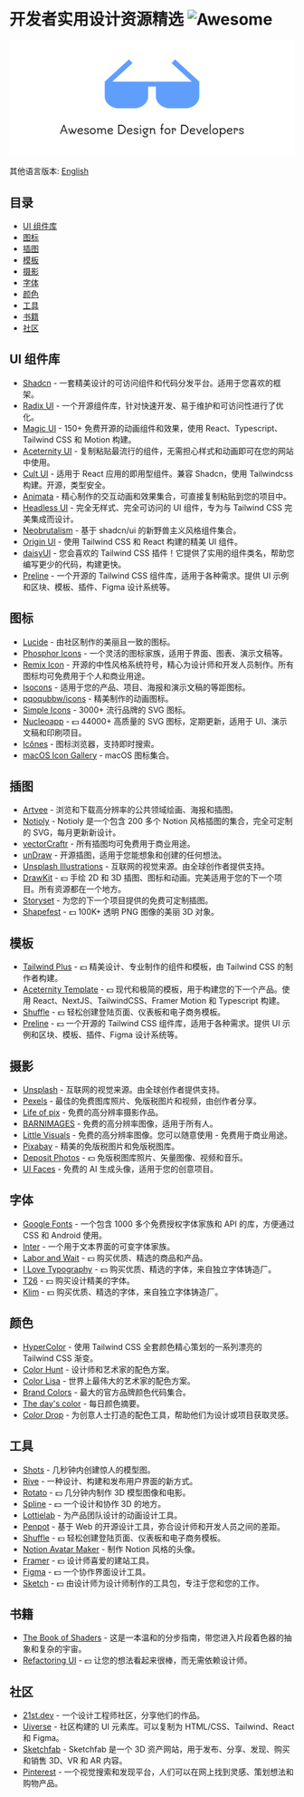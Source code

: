 # 开发者实用设计资源精选 ![Awesome](https://awesome.re/badge.svg)

![Banner](banner.svg)

其他语言版本: [English](README.md)

## 目录

- [UI 组件库](#ui-组件库)
- [图标](#图标)
- [插图](#插图)
- [模板](#模板)
- [摄影](#摄影)
- [字体](#字体)
- [颜色](#颜色)
- [工具](#工具)
- [书籍](#书籍)
- [社区](#社区)

## UI 组件库

- [Shadcn](https://ui.shadcn.com) - 一套精美设计的可访问组件和代码分发平台。适用于您喜欢的框架。
- [Radix UI](https://www.radix-ui.com/) - 一个开源组件库，针对快速开发、易于维护和可访问性进行了优化。
- [Magic UI](https://magicui.design) - 150+ 免费开源的动画组件和效果，使用 React、Typescript、Tailwind CSS 和 Motion 构建。
- [Aceternity UI](https://ui.aceternity.com) - 复制粘贴最流行的组件，无需担心样式和动画即可在您的网站中使用。
- [Cult UI](https://www.cult-ui.com) - 适用于 React 应用的即用型组件。兼容 Shadcn，使用 Tailwindcss 构建。开源，类型安全。
- [Animata](https://animata.design) - 精心制作的交互动画和效果集合，可直接复制粘贴到您的项目中。
- [Headless UI](https://headlessui.com) - 完全无样式、完全可访问的 UI 组件，专为与 Tailwind CSS 完美集成而设计。
- [Neobrutalism](https://www.neobrutalism.dev) - 基于 shadcn/ui 的新野兽主义风格组件集合。
- [Origin UI](https://originui.com) - 使用 Tailwind CSS 和 React 构建的精美 UI 组件。
- [daisyUI](https://daisyui.com) - 您会喜欢的 Tailwind CSS 插件！它提供了实用的组件类名，帮助您编写更少的代码，构建更快。
- [Preline](https://preline.co) - 一个开源的 Tailwind CSS 组件库，适用于各种需求。提供 UI 示例和区块、模板、插件、Figma 设计系统等。

## 图标

- [Lucide](https://lucide.dev/) - 由社区制作的美丽且一致的图标。
- [Phosphor Icons](https://phosphoricons.com) - 一个灵活的图标家族，适用于界面、图表、演示文稿等。
- [Remix Icon](https://remixicon.com) - 开源的中性风格系统符号，精心为设计师和开发人员制作。所有图标均可免费用于个人和商业用途。
- [Isocons](https://www.isocons.app) - 适用于您的产品、项目、海报和演示文稿的等距图标。
- [pqoqubbw/icons](https://icons.pqoqubbw.dev) - 精美制作的动画图标。
- [Simple Icons](https://simpleicons.org) - 3000+ 流行品牌的 SVG 图标。
- [Nucleoapp](https://nucleoapp.com) - 💵 44000+ 高质量的 SVG 图标，定期更新，适用于 UI、演示文稿和印刷项目。
- [Icônes](https://icones.js.org) - 图标浏览器，支持即时搜索。
- [macOS Icon Gallery](https://www.macosicongallery.com) - macOS 图标集合。

## 插图

- [Artvee](https://artvee.com) - 浏览和下载高分辨率的公共领域绘画、海报和插图。
- [Notioly](https://notioly.com) - Notioly 是一个包含 200 多个 Notion 风格插图的集合，完全可定制的 SVG，每月更新新设计。
- [vectorCraftr](https://vectorcraftr.com) - 所有插图均可免费用于商业用途。
- [unDraw](https://undraw.co) - 开源插图，适用于您能想象和创建的任何想法。
- [Unsplash Illustrations](https://unsplash.com/illustrations) - 互联网的视觉来源。由全球创作者提供支持。
- [DrawKit](https://www.drawkit.com) - 💵 手绘 2D 和 3D 插图、图标和动画。完美适用于您的下一个项目。所有资源都在一个地方。
- [Storyset](https://storyset.com) - 为您的下一个项目提供的免费可定制插图。
- [Shapefest](https://shapefest.com) - 💵 100K+ 透明 PNG 图像的美丽 3D 对象。

## 模板

- [Tailwind Plus](https://tailwindcss.com/plus) - 💵 精美设计、专业制作的组件和模板，由 Tailwind CSS 的制作者构建。
- [Aceternity Template](https://pro.aceternity.com/templates) - 💵 现代和极简的模板，用于构建您的下一个产品。使用 React、NextJS、TailwindCSS、Framer Motion 和 Typescript 构建。
- [Shuffle](https://shuffle.dev/) - 💵 轻松创建登陆页面、仪表板和电子商务模板。
- [Preline](https://preline.co) - 💵 一个开源的 Tailwind CSS 组件库，适用于各种需求。提供 UI 示例和区块、模板、插件、Figma 设计系统等。

## 摄影

- [Unsplash](https://unsplash.com) - 互联网的视觉来源。由全球创作者提供支持。
- [Pexels](https://www.pexels.com) - 最佳的免费图库照片、免版税图片和视频，由创作者分享。
- [Life of pix](https://www.lifeofpix.com) - 免费的高分辨率摄影作品。
- [BARNIMAGES](https://barnimages.com) - 免费的高分辨率图像，适用于所有人。
- [Little Visuals](https://littlevisuals.co) - 免费的高分辨率图像。您可以随意使用 - 免费用于商业用途。
- [Pixabay](https://pixabay.com) - 精美的免版税图片和免版税图库。
- [Deposit Photos](https://depositphotos.com) - 💵 免版税图库照片、矢量图像、视频和音乐。
- [UI Faces](https://uifaces.co) - 免费的 AI 生成头像，适用于您的创意项目。

## 字体

- [Google Fonts](https://fonts.google.com) - 一个包含 1000 多个免费授权字体家族和 API 的库，方便通过 CSS 和 Android 使用。
- [Inter](https://rsms.me/inter/) - 一个用于文本界面的可变字体家族。
- [Labor and Wait](https://www.laborandwait.xyz) - 💵 购买优质、精选的商品和产品。
- [I Love Typography](https://fonts.ilovetypography.com) - 💵 购买优质、精选的字体，来自独立字体铸造厂。
- [T26](https://www.t26.com) - 💵 购买设计精美的字体。
- [Klim](https://klim.co.nz) - 💵 购买优质、精选的字体，来自独立字体铸造厂。

## 颜色

- [HyperColor](https://hypercolor.dev) - 使用 Tailwind CSS 全套颜色精心策划的一系列漂亮的 Tailwind CSS 渐变。
- [Color Hunt](https://colorhunt.co) - 设计师和艺术家的配色方案。
- [Color Lisa](https://colorlisa.com) - 世界上最伟大的艺术家的配色方案。
- [Brand Colors](https://brandcolors.net) - 最大的官方品牌颜色代码集合。
- [The day's color](https://www.thedayscolor.com) - 每日颜色摘要。
- [Color Drop](https://colordrop.io) - 为创意人士打造的配色工具，帮助他们为设计或项目获取灵感。

## 工具

- [Shots](https://shots.so) - 几秒钟内创建惊人的模型图。
- [Rive](https://rive.app) - 一种设计、构建和发布用户界面的新方式。
- [Rotato](https://rotato.app) - 💵 几分钟内制作 3D 模型图像和电影。
- [Spline](https://spline.design) - 💵 一个设计和协作 3D 的地方。
- [Lottielab](https://www.lottielab.com) - 为产品团队设计的动画设计工具。
- [Penpot](https://penpot.app) - 基于 Web 的开源设计工具，弥合设计师和开发人员之间的差距。
- [Shuffle](https://shuffle.dev/) - 💵 轻松创建登陆页面、仪表板和电子商务模板。
- [Notion Avatar Maker](https://notion-avatar.app) - 制作 Notion 风格的头像。
- [Framer](https://www.framer.com) - 💵 设计师喜爱的建站工具。
- [Figma](https://www.figma.com) - 💵 一个协作界面设计工具。
- [Sketch](https://www.sketch.com) - 💵 由设计师为设计师制作的工具包，专注于您和您的工作。

## 书籍

- [The Book of Shaders](https://thebookofshaders.com) - 这是一本温和的分步指南，带您进入片段着色器的抽象和复杂的宇宙。
- [Refactoring UI](https://www.refactoringui.com) - 💵 让您的想法看起来很棒，而无需依赖设计师。

## 社区

- [21st.dev](https://21st.dev) - 一个设计工程师社区，分享他们的作品。
- [Uiverse](https://uiverse.io) - 社区构建的 UI 元素库。可以复制为 HTML/CSS、Tailwind、React 和 Figma。
- [Sketchfab](https://sketchfab.com) - Sketchfab 是一个 3D 资产网站，用于发布、分享、发现、购买和销售 3D、VR 和 AR 内容。
- [Pinterest](https://pinterest.com) - 一个视觉搜索和发现平台，人们可以在网上找到灵感、策划想法和购物产品。
